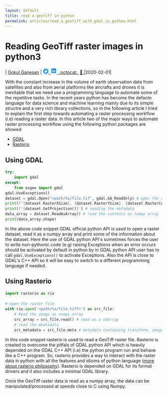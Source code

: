 ```yaml
---
layout: default
title: read a geotiff in python
permalink: articles/read_a_geotiff_with_gdal_in_python.html
---
```


# Reading GeoTiff raster images in python3

| [Gokul Ganesan](https://www.linkedin.com/in/gokul-ganesan/) |&nbsp;<a href="https://twitter.com/Fa7C0n"><img alt="SVG" src="/icons/Twitter_Social_Icon_Circle_Color.svg" width="17px" height="17px"> &nbsp;<a href="https://www.linkedin.com/in/gokul-ganesan/"><img alt="PNG" src="/icons/icons8-linkedin.svg" width="20px" height="20px"> &nbsp;[:octocat: ](https://github.com/Fa7C0n) &nbsp;[:email: ](mailto:gokulvganesan@gmail.com)|2020-02-01|

With the constant increase in the volume of earth observation data from satellites and also from aerial platforms like aircrafts and drones it is inevitable that we need use a programming language to automate some of the repetitive tasks. In the recent years python has become the defacto language for data science and machine learning mainly due to its simple structre and a very rich library collections, so in the following article I tried to explain the first step towards automating a raster processing workflow (i.e) reading a raster data.
In this article two of the major ways to automate raster processing workflow using the following python packages are showed

- [GDAL](https://gdal.org/)
- [Rasterio](https://rasterio.readthedocs.io/en/latest/installation.html)

## Using GDAL

```python
try:
    import gdal
except:
    from osgeo import gdal
gdal.UseExceptions()
dataset = gdal.Open("<path/to/file.tif", gdal.GA_ReadOnly) # open the raster file
print(f'{dataset.RasterXSize}, {dataset.RasterYSize}, {dataset.RasterCount}')
print(f'{dataset.GetProjection()}') # reading the metadata
data_array = dataset.ReadAsArray() # read the contents as numpy array
print(data_array.shape)
```

In the above code snippet GDAL official python API is used to open a raster dataset, read it as a numpy array and print some of the information about the dataset. Here the use of GDAL python API's sometimes forces the user to write non-pythonic code (e.g) raising Exceptions when an error occurs should be activated by default in python by in GDAL python API user has to call `gdal.UseExceptions()` to activate Exceptions. Also the API is close to GDAL's C++ API so it will be easy to switch to a different programming language if needed.

## Using Rasterio

```python
import rasterio as rio

# open the raster file
with rio.open('<path/to/file.tiff>') as src_file:
    # Read the image as numpy array
    src_array = src_file.read() # read as a ndarray
    # read the meatadata
    src_metadata = src_file.meta # metadata containing transform, image size, dtype etc
```

In this code snippet rasterio is used to read a GeoTiff raster file. Rasterio is created to overcome the pitfals of GDAL python API which is heavily depended on the GDAL C++ API (i.e) the python program run and behave like a C++ program. So, rasterio provides a way to interact with the raster data in python with all the features and idioms of python language ([more about rasterio philosophy](https://rasterio.readthedocs.io/en/stable/intro.html)). Rasterio is depended on GDAL for its format drivers and it also includes a minimal GDAL library.

Once the GeoTiff raster data is read as a numpy array, the data can be manipulated/processed at speeds close to C using Numpy.
